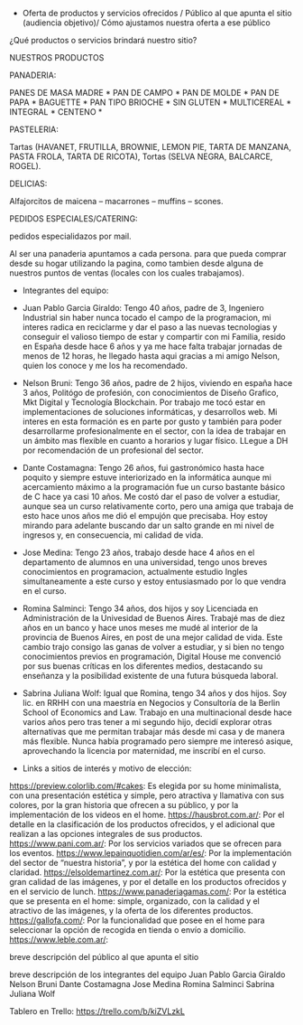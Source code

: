 * Oferta de productos y servicios ofrecidos / Público al que apunta el sitio
(audiencia objetivo)/ Cómo ajustamos nuestra oferta a ese público

¿Qué productos o servicios brindará nuestro sitio?  
     
NUESTROS PRODUCTOS

PANADERIA:

PANES DE MASA MADRE * 
PAN DE CAMPO * 
PAN DE MOLDE *
PAN DE PAPA *
BAGUETTE * 
PAN TIPO BRIOCHE *
SIN GLUTEN *
MULTICEREAL * 
INTEGRAL *
CENTENO * 


PASTELERIA:

Tartas (HAVANET, FRUTILLA, BROWNIE, LEMON PIE, TARTA DE MANZANA, PASTA FROLA, TARTA DE RICOTA), 
Tortas (SELVA NEGRA, BALCARCE, ROGEL).


DELICIAS: 

Alfajorcitos de maicena – macarrones – muffins – scones.


PEDIDOS ESPECIALES/CATERING: 

pedidos especialidazos por mail.


Al ser una panaderia apuntamos a cada persona. para que pueda comprar desde su hogar utilizando la pagina, como tambien desde alguna de nuestros puntos de ventas (locales con los cuales trabajamos).





* Integrantes del equipo:

- Juan Pablo Garcia Giraldo: Tengo 40 años, padre de 3, Ingeniero Industrial sin haber nunca tocado el campo de la programacion, mi interes radica en reciclarme y dar el paso a las nuevas tecnologias y conseguir el valioso tiempo de estar y compartir con mi Familia, resido en España desde hace 6 años y ya me hace falta trabajar jornadas de menos de 12 horas, he llegado hasta aqui gracias a mi amigo Nelson, quien los conoce y me los ha recomendado.

- Nelson Bruni: Tengo 36 años, padre de 2 hijos, viviendo en españa hace 3 años, Politógo de profesión, con conocimientos de Diseño Grafico, Mkt Digital y Tecnología Blockchain. Por trabajo me tocó estar en implementaciones de soluciones informáticas, y desarrollos web. Mi interes en esta formación es en parte por gusto y también para poder desarrollarme profesionalmente en el sector, con la idea de trabajar en un ámbito mas flexible en cuanto a horarios y lugar físico. LLegue a DH por recomendación de un profesional del sector. 

- Dante Costamagna: Tengo 26 años, fui gastronómico hasta hace poquito y siempre estuve interiorizado en la informática aunque mi acercamiento máximo a la programación fue un curso bastante básico de C hace ya casi 10 años. Me costó dar el paso de volver a estudiar, aunque sea un curso relativamente corto, pero una amiga que trabaja de esto hace unos años me dió el empujón que precisaba. Hoy estoy mirando para adelante buscando dar un salto grande en mi nivel de ingresos y, en consecuencia, mi calidad de vida.

- Jose Medina: Tengo 23 años, trabajo desde hace 4 años en el departamento de alumnos en una universidad, tengo unos breves conocimientos en programacion, actualmente estudio Ingles simultaneamente a este curso y estoy entusiasmado por lo que vendra en el curso. 

- Romina Salminci: Tengo 34 años, dos hijos y soy Licenciada en Administración de la Univesidad de Buenos Aires. Trabajé mas de diez años en un banco y hace unos meses me mudé al interior de la provincia de Buenos Aires, en post de una mejor calidad de vida. Este cambio trajo consigo las ganas de volver a estudiar, y si bien no tengo conocimientos previos en programación, Digital House me convenció por sus buenas críticas en los diferentes medios, destacando su enseñanza y la posibilidad existente de una futura búsqueda laboral. 

- Sabrina Juliana Wolf: Igual que Romina, tengo 34 años y dos hijos. Soy lic. en RRHH con una maestría en Negocios y Consultoría de la Berlin School of Economics and Law. Trabajo en una multinacional desde hace varios años pero tras tener a mi segundo hijo, decidí explorar otras alternativas que me permitan trabajar más desde mi casa y de manera más flexible. Nunca había programado pero siempre me interesó asique, aprovechando la licencia por maternidad, me inscribí en el curso.

* Links a sitios de interés y motivo de elección:

https://preview.colorlib.com/#cakes: Es elegida por su home minimalista, con una presentación estética y simple, pero atractiva y llamativa con sus colores, por la gran historia que ofrecen a su público, y por la implementación de los videos en el home.
https://hausbrot.com.ar/: Por el detalle en la clasificación de los productos ofrecidos, y el adicional que realizan a las opciones integrales de sus productos.
https://www.pani.com.ar/: Por los servicios variados que se ofrecen para los eventos.
https://www.lepainquotidien.com/ar/es/: Por la implementación del sector de “nuestra historia”, y por la estética del home con calidad y claridad.
https://elsoldemartinez.com.ar/: Por la estética que presenta con gran calidad de las imágenes, y por el detalle en los productos ofrecidos y en el servicio de lunch.
https://www.panaderiagamas.com/: Por la estética que se presenta en el home: simple, organizado, con la calidad y el atractivo de las imágenes, y la oferta de los diferentes productos. 
https://gallofa.com/: Por la funcionalidad que posee en el home para seleccionar la opción de recogida en tienda o envío a domicilio.
https://www.leble.com.ar/:

breve descripción del público al que apunta el sitio

breve descripción de los integrantes del equipo
Juan Pablo Garcia Giraldo
Nelson Bruni
Dante Costamagna
Jose Medina
Romina Salminci
Sabrina Juliana Wolf

Tablero en Trello:
https://trello.com/b/kiZVLzkL



